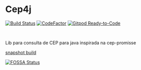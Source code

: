 

# Cep4j
[![Build Status](https://travis-ci.org/LeoFalco/cep4j.svg?branch=master)](https://travis-ci.org/LeoFalco/cep4j)
[![CodeFactor](https://www.codefactor.io/repository/github/leofalco/cep4j/badge)](https://www.codefactor.io/repository/github/leofalco/cep4j)
[![Gitpod Ready-to-Code](https://img.shields.io/badge/Gitpod-Ready--to--Code-blue?logo=gitpod)](https://gitpod.io/#https://github.com/LeoFalco/Cep4j) 

<br>

Lib para consulta de CEP para java inspirada na cep-promisse


[snapshot build](https://jitpack.io/#LeoFalco/Cep4j/master-SNAPSHOT)


[![FOSSA Status](https://app.fossa.io/api/projects/git%2Bgithub.com%2FLeoFalco%2FCep4j.svg?type=large)](https://app.fossa.io/projects/git%2Bgithub.com%2FLeoFalco%2FCep4j?ref=badge_large)